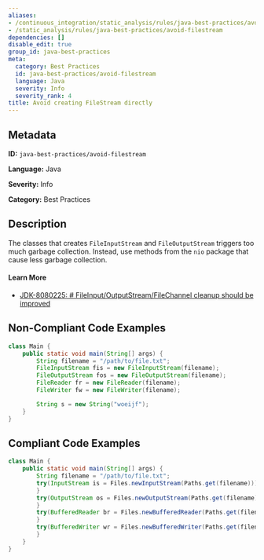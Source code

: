 ```yaml
---
aliases:
- /continuous_integration/static_analysis/rules/java-best-practices/avoid-filestream
- /static_analysis/rules/java-best-practices/avoid-filestream
dependencies: []
disable_edit: true
group_id: java-best-practices
meta:
  category: Best Practices
  id: java-best-practices/avoid-filestream
  language: Java
  severity: Info
  severity_rank: 4
title: Avoid creating FileStream directly
---
```

<!--  SOURCED FROM https://github.com/DataDog/datadog-static-analyzer-rule-docs -->


## Metadata
**ID:** `java-best-practices/avoid-filestream`

**Language:** Java

**Severity:** Info

**Category:** Best Practices

## Description
The classes that creates `FileInputStream` and `FileOutputStream` triggers too much garbage collection. Instead, use methods from the `nio` package that cause less garbage collection.

#### Learn More

 - [JDK-8080225: # FileInput/OutputStream/FileChannel cleanup should be improved](https://bugs.openjdk.org/browse/JDK-8080225)

## Non-Compliant Code Examples
```java
class Main {
    public static void main(String[] args) {
        String filename = "/path/to/file.txt";
        FileInputStream fis = new FileInputStream(filename);
        FileOutputStream fos = new FileOutputStream(filename);
        FileReader fr = new FileReader(filename);
        FileWriter fw = new FileWriter(filename);

        String s = new String("woeijf");
    }
}
```

## Compliant Code Examples
```java
class Main {
    public static void main(String[] args) {
        String filename = "/path/to/file.txt";
        try(InputStream is = Files.newInputStream(Paths.get(filename))) {
        }
        try(OutputStream os = Files.newOutputStream(Paths.get(filename))) {
        }
        try(BufferedReader br = Files.newBufferedReader(Paths.get(filename), StandardCharsets.UTF_8)) {
        }
        try(BufferedWriter wr = Files.newBufferedWriter(Paths.get(filename), StandardCharsets.UTF_8)) {
        }
    }
}
```
